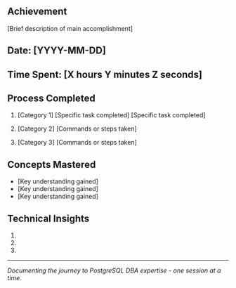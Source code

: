 ## Achievement
[Brief description of main accomplishment]

## Date: [YYYY-MM-DD]
## Time Spent: [X hours Y minutes Z seconds]

## Process Completed

1. [Category 1]
[Specific task completed]
[Specific task completed]

2. [Category 2]
[Commands or steps taken]

3. [Category 3]
[Commands or steps taken]

## Concepts Mastered
- [Key understanding gained]
- [Key understanding gained]
- [Key understanding gained]

## Technical Insights
1. [Insight 1]: [Explanation]
2. [Insight 2]: [Explanation]
3. [Insight 3]: [Explanation]

---

*Documenting the journey to PostgreSQL DBA expertise - one session at a time.*
